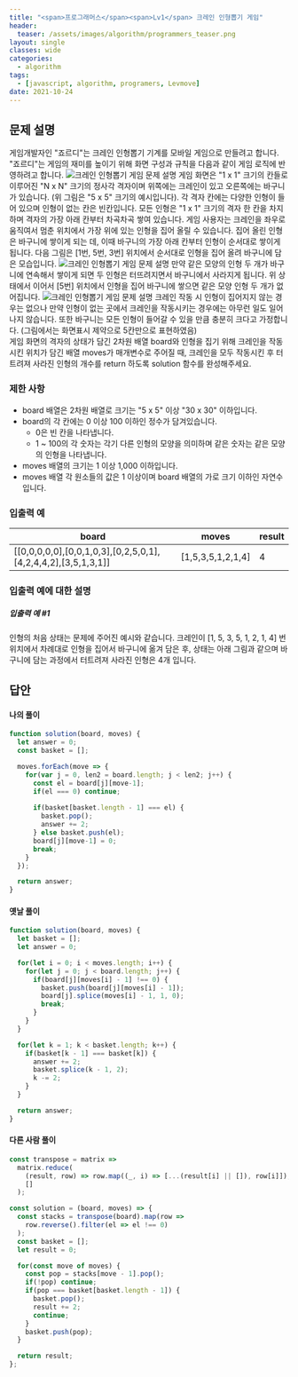 ```yaml
---
title: "<span>프로그래머스</span><span>Lv1</span> 크레인 인형뽑기 게임"
header:
  teaser: /assets/images/algorithm/programmers_teaser.png
layout: single
classes: wide
categories:
  - algorithm
tags:
  - [javascript, algorithm, programers, Levmove]
date: 2021-10-24
---
```


## 문제 설명
게임개발자인 "죠르디"는 크레인 인형뽑기 기계를 모바일 게임으로 만들려고 합니다.
"죠르디"는 게임의 재미를 높이기 위해 화면 구성과 규칙을 다음과 같이 게임 로직에 반영하려고 합니다.
<img src='{{ "/assets/images/2021-10-24-post-img1.png" | relative_url }}' title="크레인 인형뽑기 게임 문제 설명" alt="크레인 인형뽑기 게임 문제 설명"/>
게임 화면은 "1 x 1" 크기의 칸들로 이루어진 "N x N" 크기의 정사각 격자이며 위쪽에는 크레인이 있고 오른쪽에는 바구니가 있습니다. (위 그림은 "5 x 5" 크기의 예시입니다). 각 격자 칸에는 다양한 인형이 들어 있으며 인형이 없는 칸은 빈칸입니다. 모든 인형은 "1 x 1" 크기의 격자 한 칸을 차지하며 격자의 가장 아래 칸부터 차곡차곡 쌓여 있습니다. 게임 사용자는 크레인을 좌우로 움직여서 멈춘 위치에서 가장 위에 있는 인형을 집어 올릴 수 있습니다. 집어 올린 인형은 바구니에 쌓이게 되는 데, 이때 바구니의 가장 아래 칸부터 인형이 순서대로 쌓이게 됩니다. 다음 그림은 [1번, 5번, 3번] 위치에서 순서대로 인형을 집어 올려 바구니에 담은 모습입니다.
<img src='{{ "/assets/images/2021-10-24-post-img2.png" | relative_url }}' title="크레인 인형뽑기 게임 문제 설명" alt="크레인 인형뽑기 게임 문제 설명"/>
만약 같은 모양의 인형 두 개가 바구니에 연속해서 쌓이게 되면 두 인형은 터뜨려지면서 바구니에서 사라지게 됩니다. 위 상태에서 이어서 [5번] 위치에서 인형을 집어 바구니에 쌓으면 같은 모양 인형 두 개가 없어집니다.
<img src='{{ "/assets/images/2021-10-24-post-img3.gif" | relative_url }}' title="크레인 인형뽑기 게임 문제 설명" alt="크레인 인형뽑기 게임 문제 설명"/>
크레인 작동 시 인형이 집어지지 않는 경우는 없으나 만약 인형이 없는 곳에서 크레인을 작동시키는 경우에는 아무런 일도 일어나지 않습니다. 또한 바구니는 모든 인형이 들어갈 수 있을 만큼 충분히 크다고 가정합니다. (그림에서는 화면표시 제약으로 5칸만으로 표현하였음)  
게임 화면의 격자의 상태가 담긴 2차원 배열 board와 인형을 집기 위해 크레인을 작동시킨 위치가 담긴 배열 moves가 매개변수로 주어질 때, 크레인을 모두 작동시킨 후 터트려져 사라진 인형의 개수를 return 하도록 solution 함수를 완성해주세요.

### 제한 사항
* board 배열은 2차원 배열로 크기는 "5 x 5" 이상 "30 x 30" 이하입니다.
* board의 각 칸에는 0 이상 100 이하인 정수가 담겨있습니다.
    * 0은 빈 칸을 나타냅니다.
    * 1 ~ 100의 각 숫자는 각기 다른 인형의 모양을 의미하며 같은 숫자는 같은 모양의 인형을 나타냅니다.
* moves 배열의 크기는 1 이상 1,000 이하입니다.
* moves 배열 각 원소들의 값은 1 이상이며 board 배열의 가로 크기 이하인 자연수입니다.

### 입출력 예

|board|moves|result|
|-|-|-|
|[[0,0,0,0,0],[0,0,1,0,3],[0,2,5,0,1],[4,2,4,4,2],[3,5,1,3,1]]|[1,5,3,5,1,2,1,4]|4|

### 입출력 예에 대한 설명
##### 입출력 예 #1  
인형의 처음 상태는 문제에 주어진 예시와 같습니다. 크레인이 [1, 5, 3, 5, 1, 2, 1, 4] 번 위치에서 차례대로 인형을 집어서 바구니에 옮겨 담은 후, 상태는 아래 그림과 같으며 바구니에 담는 과정에서 터트려져 사라진 인형은 4개 입니다.

## 답안
#### 나의 풀이
```javascript
function solution(board, moves) {
  let answer = 0;
  const basket = [];

  moves.forEach(move => {
    for(var j = 0, len2 = board.length; j < len2; j++) {
      const el = board[j][move-1];
      if(el === 0) continue;
      
      if(basket[basket.length - 1] === el) {
        basket.pop();
        answer += 2;
      } else basket.push(el);
      board[j][move-1] = 0;
      break;
    }
  });

  return answer;
}
```

#### 옛날 풀이
```javascript
function solution(board, moves) {
  let basket = [];
  let answer = 0;

  for(let i = 0; i < moves.length; i++) {
    for(let j = 0; j < board.length; j++) {
      if(board[j][moves[i] - 1] !== 0) {
        basket.push(board[j][moves[i] - 1]);
        board[j].splice(moves[i] - 1, 1, 0);
        break;
      }
    }
  }

  for(let k = 1; k < basket.length; k++) {
    if(basket[k - 1] === basket[k]) {
      answer += 2;
      basket.splice(k - 1, 2);
      k -= 2;
    }
  }

  return answer;
}
```

#### 다른 사람 풀이
```javascript
const transpose = matrix =>
  matrix.reduce(
    (result, row) => row.map((_, i) => [...(result[i] || []), row[i]]),
    []
  );

const solution = (board, moves) => {
  const stacks = transpose(board).map(row =>
    row.reverse().filter(el => el !== 0)
  );
  const basket = [];
  let result = 0;

  for(const move of moves) {
    const pop = stacks[move - 1].pop();
    if(!pop) continue;
    if(pop === basket[basket.length - 1]) {
      basket.pop();
      result += 2;
      continue;
    }
    basket.push(pop);
  }

  return result;
};
```